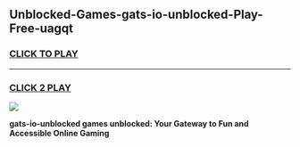 
## Unblocked-Games-gats-io-unblocked-Play-Free-uagqt
<h3>
<a href="https://premium76.site?title=gats-io-unblocked&ref=19M">CLICK TO PLAY</a></h3>
<hr>

<h3>
<a href="https://premium76.site?title=gats-io-unblocked&ref=19M">CLICK 2 PLAY</a>
  
</h3>

<a href="https://premium76.site?title=gats-io-unblocked&ref=19M"><img src="https://clearcache.store/games.png"></a>


**gats-io-unblocked games unblocked: Your Gateway to Fun and Accessible Online Gaming**
